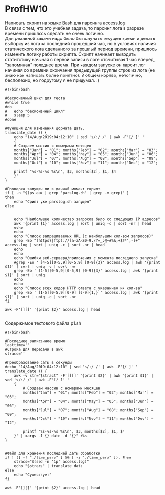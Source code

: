 # ProfHW10
Написать скрипт на языке Bash для парсинга access.log  
В связи с тем, что это учебная задача, то парсинг лога в разрезе времени пришлось сделать не очень логично.  
Для реальной задачи надо было бы получать текущее время и делать выборку из лога за последний прошедший час, но в условиях наличия статического лога сделанного за прошлый период времени, пришлось изменить логику работы скрипта. Скрипт начинает выводить статитстику начиная с первой записи в логе отсчитывая 1 час вперёд, "запоминая" поледнее время. При каждом запуске он парсит лог начиная со времени окончания предыдущей группы строк из лога (не знаю как написать более понятно). В общем коряво, нелогично, бесполезно, но подругому я не придумал. :)
```
#!/bin/bash

#бесконечный цикл для теста
#while true
#do
#	echo "бесконечный цикл"
#	sleep 5
#done

#Функция для изменения формата даты.
translate_date () {
	echo "14/Aug/2019:04:12:10" | sed 's/:/ /' | awk -F'[/ ]' '
	{
    # Создаем массив с номерами месяцев
    months["Jan"] = "01"; months["Feb"] = "02"; months["Mar"] = "03";
    months["Apr"] = "04"; months["May"] = "05"; months["Jun"] = "06";
    months["Jul"] = "07"; months["Aug"] = "08"; months["Sep"] = "09";
    months["Oct"] = "10"; months["Nov"] = "11"; months["Dec"] = "12";
    
    printf "%s-%s-%s %s\n", $3, months[$2], $1, $4
	}'
}

#Проверка запущен ли в данный момент скрипт
if [ -n "$(ps aux | grep 'parslog.sh' | grep -v grep)" ]
then
	echo "Срипт уже parslog.sh запущен"
else
	

	echo "Наибольшее количество запросов было со следующих IP адресов"
	awk '{print $1}' access.log | sort | uniq -c | sort -nr | head
	echo
	echo
	echo "Список запрашиваемых URL (с наибольшим кол-вом запросов)"
	grep -Eo "(https?|ftp)://[a-zA-Z0-9./?=_:@~#%&;+$!*',-]+" access.log | sort | uniq -c | sort -nr | head
	echo
	echo
	echo "Ошибки веб-сервера/приложения c момента последнего запуска"
	#grep -Eo ' [4-5][0-5,9][0-5,9] [0-9]{3}' access.log | awk '{print $1}' | sort | uniq -c | sort -nr
	grep -Eo ' [4-5][0-5,9][0-5,9] [0-9]{3}' access.log | awk '{print $1}' | sort | uniq
	echo
	echo
	echo "Список всех кодов HTTP ответа с указанием их кол-ва"
	grep -Eo ' [1-5][0-5,9][0-9] [0-9]{1,} ' access.log | awk '{print $1}' | sort | uniq -c | sort -nr
fi

awk -F'[][]' '{print $2}' access.log | head


```

Содержимое тестового файла p1.sh  
```
#!/bin/bash

#Последнее записанное время
lasttime=''
#Строка для передачи в awk
stracs=''

#Преобразование даты в секунды
#echo "14/Aug/2019:04:12:10" | sed 's/:/ /' | awk -F'[/ ]' '
translate_date () {
    awk -v str="$stract" -F'[][]' '{print $2}' | awk '{print $1}' | sed 's/:/ /' | awk -F'[/ ]' '
    {
        # Создаем массив с номерами месяцев
        months["Jan"] = "01"; months["Feb"] = "02"; months["Mar"] = "03";
        months["Apr"] = "04"; months["May"] = "05"; months["Jun"] = "06";
        months["Jul"] = "07"; months["Aug"] = "08"; months["Sep"] = "09";
        months["Oct"] = "10"; months["Nov"] = "11"; months["Dec"] = "12";
        
        printf "%s-%s-%s %s\n", $3, months[$2], $1, $4
    }' | xargs -I {} date -d "{}" +%s
}


#Файл для хранения последней даты обработки
if ! ([ -f "./time_pars" ] && [ -s "./time_pars" ]); then
    stracs="$(sed -n '1p' access.log)"
    echo "$stracs" | translate_date
else
    echo "Существует"
fi
```

```
awk -F'[][]' '{print $2}' access.log | head
```

